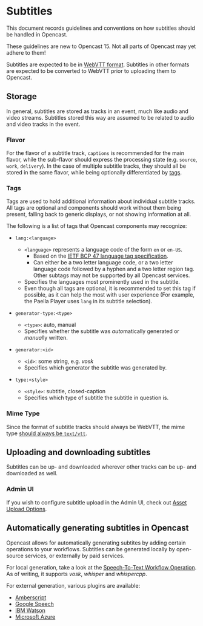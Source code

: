 Subtitles
=========

This document records guidelines and conventions on how subtitles should be handled in Opencast.

<div class=warn>
These guidelines are new to Opencast 15. Not all parts of Opencast may yet adhere to them! 
</div>

Subtitles are expected to be in [WebVTT format](https://developer.mozilla.org/en-US/docs/Web/API/WebVTT_API). Subtitles
in other formats are expected to be converted to WebVTT prior to uploading them to Opencast.

## Storage

In general, subtitles are stored as tracks in an event, much like audio and video streams. Subtitles stored this way
are assumed to be related to audio and video tracks in the event.

### Flavor

For the flavor of a subtitle track, `captions` is recommended for the main flavor, while the sub-flavor should express
the processing state (e.g. `source`, `work`, `delivery`). In the case of multiple subtitle tracks, they should all
be stored in the same flavor, while being optionally differentiated by [tags](#tags).

### Tags

Tags are used to hold additional information about individual subtitle tracks. All tags are optional and components
should work without them being present, falling back to generic displays, or not showing information at all.

The following is a list of tags that Opencast components may recognize:
- `lang:<language>`
	- `<language>` represents a language code of the form `en` or `en-US`.
	    - Based on the [IETF BCP 47 language tag specification](https://www.rfc-editor.org/info/rfc5646).
	    - Can either be a two letter language code, or a two letter language code followed by a hyphen and a two letter
	      region tag. Other subtags may not be supported by all Opencast services.
	- Specifies the languages most prominently used in the subtitle.
	- Even though all tags are optional, it is recommended to set this tag if possible, as it can help the most with
	  user experience (For example, the Paella Player uses `lang` in its subtitle selection).  
	  
- `generator-type:<type>`
    - `<type>`: auto, manual
    - Specifies whether the subtitle was *auto*matically generated or *manual*ly written.
    
- `generator:<id>`
    - `<id>`: some string, e.g. *vosk*
    - Specifies which generator the subtitle was generated by.
		
- `type:<style>`
    - `<style>`: subtitle, closed-caption
    - Specifies which type of subtitle the subtitle in question is.
    

### Mime Type

Since the format of subtitle tracks should always be WebVTT, the mime type
[should always be `text/vtt`](https://developer.mozilla.org/en-US/docs/Web/API/WebVTT_API#webvtt_files).

## Uploading and downloading subtitles

Subtitles can be up- and downloaded wherever other tracks can be up- and downloaded as well.

### Admin UI

If you wish to configure subtitle upload in the Admin UI, check out
[Asset Upload Options](admin-ui/asset-upload.md).


## Automatically generating subtitles in Opencast

Opencast allows for automatically generating subtites by adding certain operations to your workflows. Subtitles
can be generated locally by open-source services, or externally by paid services.

For local generation, take a look at the
[Speech-To-Text Workflow Operation](../workflowoperationhandlers/speechtotext-woh.md). As of writing, it supports
*vosk*, *whisper* and *whispercpp*.

For external generation, various plugins are available:

* [Amberscript](./transcription.configuration/amberscripttranscripts.md)
* [Google Speech](./transcription.configuration/googlespeechtranscripts.md)
* [IBM Watson](./transcription.configuration/watsontranscripts.md)
* [Microsoft Azure](./transcription.configuration/microsoftazure.md)
